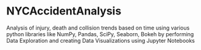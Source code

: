 # NYCAccidentAnalysis
Analysis of injury, death and collision trends based on time using various python libraries like NumPy, Pandas, SciPy, Seaborn, Bokeh by performing Data Exploration and creating Data Visualizations using Jupyter Notebooks
